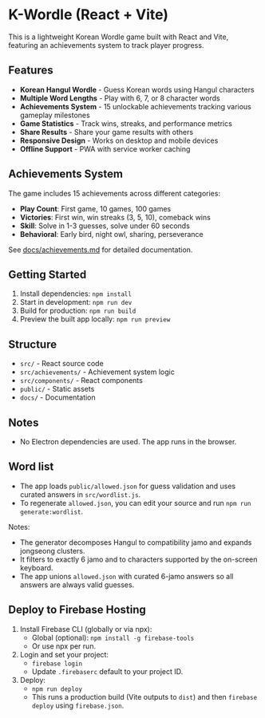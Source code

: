 # K-Wordle (React + Vite)

This is a lightweight Korean Wordle game built with React and Vite, featuring an achievements system to track player progress.

## Features

- **Korean Hangul Wordle** - Guess Korean words using Hangul characters
- **Multiple Word Lengths** - Play with 6, 7, or 8 character words  
- **Achievements System** - 15 unlockable achievements tracking various gameplay milestones
- **Game Statistics** - Track wins, streaks, and performance metrics
- **Share Results** - Share your game results with others
- **Responsive Design** - Works on desktop and mobile devices
- **Offline Support** - PWA with service worker caching

## Achievements System

The game includes 15 achievements across different categories:
- **Play Count**: First game, 10 games, 100 games
- **Victories**: First win, win streaks (3, 5, 10), comeback wins
- **Skill**: Solve in 1-3 guesses, solve under 60 seconds
- **Behavioral**: Early bird, night owl, sharing, perseverance

See [docs/achievements.md](docs/achievements.md) for detailed documentation.

## Getting Started

1. Install dependencies: `npm install`
2. Start in development: `npm run dev`
3. Build for production: `npm run build`
4. Preview the built app locally: `npm run preview`

## Structure
- `src/` - React source code
- `src/achievements/` - Achievement system logic
- `src/components/` - React components  
- `public/` - Static assets
- `docs/` - Documentation

## Notes
- No Electron dependencies are used. The app runs in the browser.

## Word list
- The app loads `public/allowed.json` for guess validation and uses curated answers in `src/wordlist.js`.
- To regenerate `allowed.json`, you can edit your source and run `npm run generate:wordlist`.

Notes:
- The generator decomposes Hangul to compatibility jamo and expands jongseong clusters.
- It filters to exactly 6 jamo and to characters supported by the on-screen keyboard.
- The app unions `allowed.json` with curated 6-jamo answers so all answers are always valid guesses.

## Deploy to Firebase Hosting
1. Install Firebase CLI (globally or via npx):
	- Global (optional): `npm install -g firebase-tools`
	- Or use npx per run.
2. Login and set your project:
	- `firebase login`
	- Update `.firebaserc` default to your project ID.
3. Deploy:
	- `npm run deploy`
	- This runs a production build (Vite outputs to `dist`) and then `firebase deploy` using `firebase.json`.
